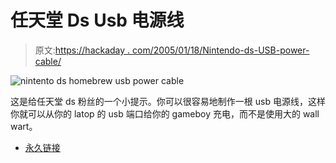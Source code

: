 # 任天堂 Ds Usb 电源线

> 原文:[https://hackaday . com/2005/01/18/Nintendo-ds-USB-power-cable/](https://hackaday.com/2005/01/18/nintendo-ds-usb-power-cable/)

![nintento ds homebrew usb power cable](../Images/3bfb9d750db44413f7b8b5c2be1df80a.png)

这是给任天堂 ds 粉丝的一个小提示。你可以很容易地制作一根 usb 电源线，这样你就可以从你的 latop 的 usb 端口给你的 gameboy 充电，而不是使用大的 wall wart。

*   [永久链接](http://www.darkain.com/portability.php?portid=1&page=5)